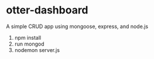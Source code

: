 # otter-dashboard
A simple CRUD app using mongoose, express, and node.js

1. npm install
2. run mongod
3. nodemon server.js
